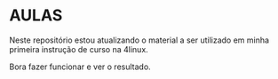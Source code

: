 # AULAS

Neste repositório estou atualizando o material a ser utilizado em minha primeira instrução de curso na 4linux.

Bora fazer funcionar e ver o resultado.
